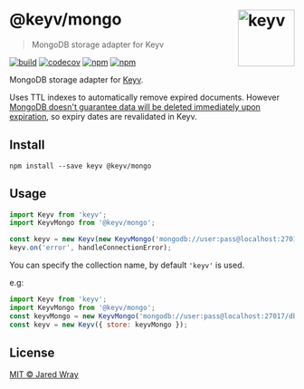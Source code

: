# @keyv/mongo [<img width="100" align="right" src="https://jaredwray.com/images/keyv-symbol.svg" alt="keyv">](https://github.com/jaredwra/keyv)

> MongoDB storage adapter for Keyv

[![build](https://github.com/jaredwray/keyv/actions/workflows/tests.yaml/badge.svg)](https://github.com/jaredwray/keyv/actions/workflows/tests.yaml)
[![codecov](https://codecov.io/gh/jaredwray/keyv/branch/main/graph/badge.svg?token=bRzR3RyOXZ)](https://codecov.io/gh/jaredwray/keyv)
[![npm](https://img.shields.io/npm/v/@keyv/mongo.svg)](https://www.npmjs.com/package/@keyv/mongo)
[![npm](https://img.shields.io/npm/dm/@keyv/mongo)](https://npmjs.com/package/@keyv/mongo)

MongoDB storage adapter for [Keyv](https://github.com/jaredwray/keyv).

Uses TTL indexes to automatically remove expired documents. However [MongoDB doesn't guarantee data will be deleted immediately upon expiration](https://docs.mongodb.com/manual/core/index-ttl/#timing-of-the-delete-operation), so expiry dates are revalidated in Keyv.

## Install

```shell
npm install --save keyv @keyv/mongo
```

## Usage

```js
import Keyv from 'keyv';
import KeyvMongo from '@keyv/mongo';

const keyv = new Keyv(new KeyvMongo('mongodb://user:pass@localhost:27017/dbname'));
keyv.on('error', handleConnectionError);
```

You can specify the collection name, by default `'keyv'` is used.

e.g:

```js
import Keyv from 'keyv';
import KeyvMongo from '@keyv/mongo';
const keyvMongo = new KeyvMongo('mongodb://user:pass@localhost:27017/dbname', { collection: 'cache' });
const keyv = new Keyv({ store: keyvMongo });
```

## License

[MIT © Jared Wray](LICENSE)
